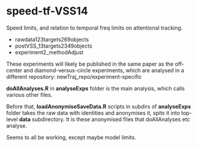speed-tf-VSS14
==============

Speed limits, and relation to temporal freq limits on attentional tracking. 
- rawdata123targets269objects
- postVSS_13targets2349objects
- experiment2_methodAdjust

These experiments will likely be published in the same paper as the off-center and diamond-versus-circle experiments, which are analysed in a different repository: newTraj_repo/experiment-specific

**doAllAnalyses.R** in **analyseExps** folder is the main analysis, which calls various other files.

Before that,
**loadAnonymiseSaveData.R** scripts in subdirs of **analyseExps** folder takes the raw data with identities and anonymises it, spits it into 
top-level **data** subdirectory. It is these anonymised files that doAllAnalyses etc analyse.

Seems to all be working, except maybe model limits.

